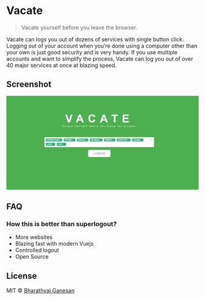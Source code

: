 # Vacate

> Vacate yourself before you leave the browser.

Vacate can logs you out of dozens of services with single button click. Logging out of your account when you’re done using a computer other than your own is just good security and is very handy. If you use multiple accounts and want to simplify the process, Vacate can log you out of over 40 major services at once at blazing speed.

## Screenshot

![](media/screenshot.jpg)

## FAQ

### How this is better than superlogout?

* More websites
* Blazing fast with modern Vuejs
* Controlled logout
* Open Source

## License

MIT © [Bharathvaj Ganesan](https://bharathvajganesan.me)
